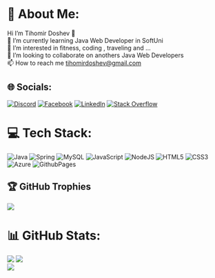 # 💫 About Me:
Hi I’m Tihomir Doshev 👋<br>🌱 I’m currently learning Java Web Developer in SoftUni<br>👀 I’m interested in fitness, coding , traveling and ...<br>👯 I’m looking to collaborate on anothers Java Web Developers<br>📫 How to reach me tihomirdoshev@gmail.com


## 🌐 Socials:
[![Discord](https://img.shields.io/badge/Discord-%237289DA.svg?logo=discord&logoColor=white)](https://discord.gg/https://discord.com/users/1070348805356130304) [![Facebook](https://img.shields.io/badge/Facebook-%231877F2.svg?logo=Facebook&logoColor=white)](https://facebook.com/https://www.facebook.com/tdoshev) [![LinkedIn](https://img.shields.io/badge/LinkedIn-%230077B5.svg?logo=linkedin&logoColor=white)](https://linkedin.com/in/https://www.linkedin.com/in/tihomir-doshev/) [![Stack Overflow](https://img.shields.io/badge/-Stackoverflow-FE7A16?logo=stack-overflow&logoColor=white)](https://stackoverflow.com/users/https://stackoverflow.com/users/20457232/tihomirdoshev) 

# 💻 Tech Stack:
![Java](https://img.shields.io/badge/java-%23ED8B00.svg?style=for-the-badge&logo=openjdk&logoColor=white) ![Spring](https://img.shields.io/badge/spring-%236DB33F.svg?style=for-the-badge&logo=spring&logoColor=white) ![MySQL](https://img.shields.io/badge/mysql-%2300000f.svg?style=for-the-badge&logo=mysql&logoColor=white) ![JavaScript](https://img.shields.io/badge/javascript-%23323330.svg?style=for-the-badge&logo=javascript&logoColor=%23F7DF1E) ![NodeJS](https://img.shields.io/badge/node.js-6DA55F?style=for-the-badge&logo=node.js&logoColor=white) ![HTML5](https://img.shields.io/badge/html5-%23E34F26.svg?style=for-the-badge&logo=html5&logoColor=white) ![CSS3](https://img.shields.io/badge/css3-%231572B6.svg?style=for-the-badge&logo=css3&logoColor=white) ![Azure](https://img.shields.io/badge/azure-%230072C6.svg?style=for-the-badge&logo=microsoftazure&logoColor=white) ![GithubPages](https://img.shields.io/badge/github%20pages-121013?style=for-the-badge&logo=github&logoColor=white)

## 🏆 GitHub Trophies
![](https://github-profile-trophy.vercel.app/?username=TihomirDoshev&theme=discord&no-frame=false&no-bg=false&margin-w=4)
# 📊 GitHub Stats:
![](https://github-readme-stats.vercel.app/api?username=TihomirDoshev&theme=city_light&hide_border=false&include_all_commits=false&count_private=false)
![](https://github-readme-streak-stats.herokuapp.com/?user=TihomirDoshev&theme=city_light&hide_border=false)<br/>
![](https://github-readme-stats.vercel.app/api/top-langs/?username=TihomirDoshev&theme=city_light&hide_border=false&include_all_commits=false&count_private=false&layout=compact)


<!-- Proudly created with GPRM ( https://gprm.itsvg.in ) -->
